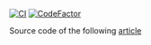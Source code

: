 [![CI](https://github.com/aelassas/functional-ts/actions/workflows/ci.yml/badge.svg)](https://github.com/aelassas/functional-ts/actions/workflows/ci.yml) [![CodeFactor](https://www.codefactor.io/repository/github/aelassas/functional-ts/badge)](https://www.codefactor.io/repository/github/aelassas/functional-ts)

Source code of the following [article](https://www.codeproject.com/Articles/5370374/Functional-Programming-in-TypeScript)
